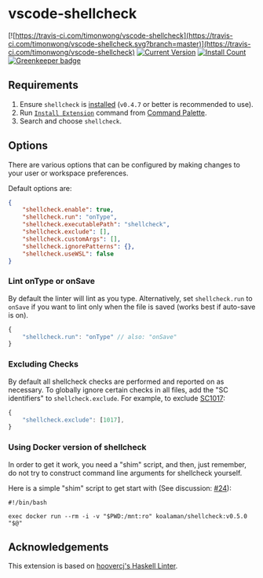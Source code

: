 # vscode-shellcheck

[![https://travis-ci.com/timonwong/vscode-shellcheck](https://travis-ci.com/timonwong/vscode-shellcheck.svg?branch=master)](https://travis-ci.com/timonwong/vscode-shellcheck)
[![Current Version](https://vsmarketplacebadge.apphb.com/version/timonwong.shellcheck.svg)](https://marketplace.visualstudio.com/items?itemName=timonwong.shellcheck)
[![Install Count](https://vsmarketplacebadge.apphb.com/installs-short/timonwong.shellcheck.svg)](https://marketplace.visualstudio.com/items?itemName=timonwong.shellcheck) [![Greenkeeper badge](https://badges.greenkeeper.io/timonwong/vscode-shellcheck.svg)](https://greenkeeper.io/)

## Requirements

1. Ensure `shellcheck` is [installed](https://github.com/koalaman/shellcheck#installing) (`v0.4.7` or better is recommended to use).
2. Run [`Install Extension`](https://code.visualstudio.com/docs/editor/extension-gallery#_install-an-extension) command from [Command Palette](https://code.visualstudio.com/Docs/editor/codebasics#_command-palette).
3. Search and choose `shellcheck`.

## Options

There are various options that can be configured by making changes to your user or workspace preferences.

Default options are:

```json
{
    "shellcheck.enable": true,
    "shellcheck.run": "onType",
    "shellcheck.executablePath": "shellcheck",
    "shellcheck.exclude": [],
    "shellcheck.customArgs": [],
    "shellcheck.ignorePatterns": {},
    "shellcheck.useWSL": false
}
```

### Lint onType or onSave

By default the linter will lint as you type. Alternatively, set `shellcheck.run` to `onSave` if you want to lint only when the file is saved (works best if auto-save is on).

```javascript
{
    "shellcheck.run": "onType" // also: "onSave"
}
```

### Excluding Checks

By default all shellcheck checks are performed and reported on as necessary. To globally ignore certain checks in all files, add the "SC identifiers" to `shellcheck.exclude`. For example, to exclude [SC1017](https://github.com/koalaman/shellcheck/wiki/SC1017):

```javascript
{
    "shellcheck.exclude": [1017],
}
```

### Using Docker version of shellcheck

In order to get it work, you need a "shim" script, and then, just remember, do not try to construct command line arguments for shellcheck yourself.

Here is a simple "shim" script to get start with (See discussion: [#24](https://github.com/timonwong/vscode-shellcheck/issues/24)):

```shell
#!/bin/bash

exec docker run --rm -i -v "$PWD:/mnt:ro" koalaman/shellcheck:v0.5.0 "$@"
```

## Acknowledgements

This extension is based on [hoovercj's Haskell Linter](https://github.com/hoovercj/vscode-haskell-linter).
